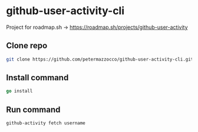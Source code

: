 # github-user-activity-cli

Project for roadmap.sh -> https://roadmap.sh/projects/github-user-activity

## Clone repo

```bash
git clone https://github.com/petermazzocco/github-user-activity-cli.git
```

## Install command

```go
go install
```

## Run command

```bash
github-activity fetch username
```
